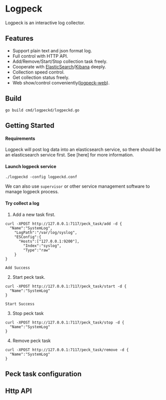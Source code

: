 # Logpeck

Logpeck is an interactive log collector.

## Features
 * Support plain text and json format log.
 * Full control with HTTP API.
 * Add/Remove/Start/Stop collection task freely.
 * Cooperate with [ElasticSearch](https://github.com/elastic/elasticsearch)/[Kibana](https://github.com/elastic/kibana) deeply.
 * Collection speed control.
 * Get collection status freely.
 * Web show/control conveniently([logpeck-web](https://github.com/opera/logpeck-web)).
 
## Build

`go build cmd/logpeckd/logpeckd.go`

## Getting Started

#### Requirements

Logpeck will post log data into an elasticsearch service, so there should be an elasticsearch service first. See [here] for more information.

#### Launch logpeck service
 
`./logpeckd -config logpeckd.conf`

We can also use `supervisor` or other service management software to manage logpeck process.

#### Try collect a log

1. Add a new task first.

```
curl -XPOST http://127.0.0.1:7117/peck_task/add -d {
  "Name":"SystemLog",
	"LogPath":"/var/log/syslog",
	"ESConfig":{
	  "Hosts":["127.0.0.1:9200"],
		"Index":"syslog",
		"Type":"raw"
	}
}
```
```
Add Success
```

2. Start peck task.

```
curl -XPOST http://127.0.0.1:7117/peck_task/start -d {
  "Name":"SystemLog"
}
```
```
Start Success
```

3. Stop peck task

```
curl -XPOST http://127.0.0.1:7117/peck_task/stop -d {
  "Name":"SystemLog"
}
```

4. Remove peck task

```
curl -XPOST http://127.0.0.1:7117/peck_task/remove -d {
  "Name":"SystemLog"
}
```

## Peck task configuration

## Http API
